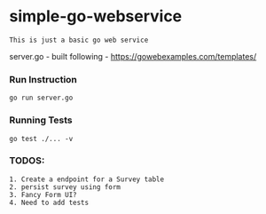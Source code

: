 # simple-go-webservice

    This is just a basic go web service


server.go - built following - https://gowebexamples.com/templates/


### Run Instruction

    go run server.go

### Running Tests

    go test ./... -v

### TODOS:

    1. Create a endpoint for a Survey table
    2. persist survey using form
    3. Fancy Form UI?
    4. Need to add tests
